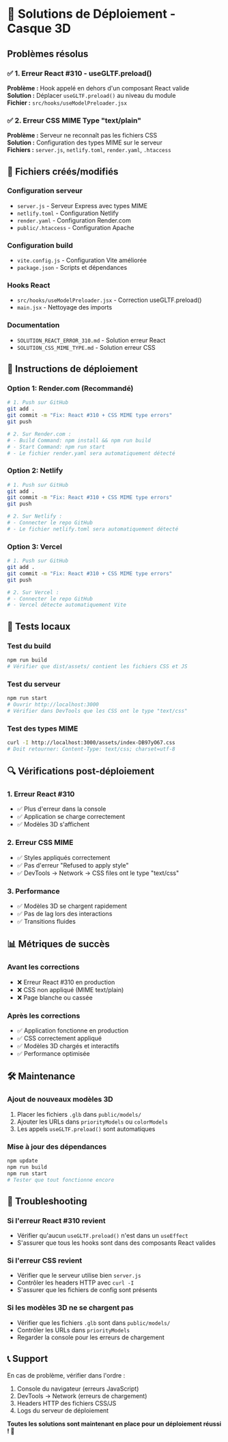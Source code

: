 # 🚀 Solutions de Déploiement - Casque 3D

## Problèmes résolus

### ✅ 1. Erreur React #310 - useGLTF.preload()
**Problème :** Hook appelé en dehors d'un composant React valide  
**Solution :** Déplacer `useGLTF.preload()` au niveau du module  
**Fichier :** `src/hooks/useModelPreloader.jsx`

### ✅ 2. Erreur CSS MIME Type "text/plain"
**Problème :** Serveur ne reconnaît pas les fichiers CSS  
**Solution :** Configuration des types MIME sur le serveur  
**Fichiers :** `server.js`, `netlify.toml`, `render.yaml`, `.htaccess`

## 📁 Fichiers créés/modifiés

### Configuration serveur
- `server.js` - Serveur Express avec types MIME
- `netlify.toml` - Configuration Netlify
- `render.yaml` - Configuration Render.com
- `public/.htaccess` - Configuration Apache

### Configuration build
- `vite.config.js` - Configuration Vite améliorée
- `package.json` - Scripts et dépendances

### Hooks React
- `src/hooks/useModelPreloader.jsx` - Correction useGLTF.preload()
- `main.jsx` - Nettoyage des imports

### Documentation
- `SOLUTION_REACT_ERROR_310.md` - Solution erreur React
- `SOLUTION_CSS_MIME_TYPE.md` - Solution erreur CSS

## 🎯 Instructions de déploiement

### Option 1: Render.com (Recommandé)
```bash
# 1. Push sur GitHub
git add .
git commit -m "Fix: React #310 + CSS MIME type errors"
git push

# 2. Sur Render.com :
# - Build Command: npm install && npm run build
# - Start Command: npm run start
# - Le fichier render.yaml sera automatiquement détecté
```

### Option 2: Netlify
```bash
# 1. Push sur GitHub
git add .
git commit -m "Fix: React #310 + CSS MIME type errors"
git push

# 2. Sur Netlify :
# - Connecter le repo GitHub
# - Le fichier netlify.toml sera automatiquement détecté
```

### Option 3: Vercel
```bash
# 1. Push sur GitHub
git add .
git commit -m "Fix: React #310 + CSS MIME type errors"
git push

# 2. Sur Vercel :
# - Connecter le repo GitHub
# - Vercel détecte automatiquement Vite
```

## 🧪 Tests locaux

### Test du build
```bash
npm run build
# Vérifier que dist/assets/ contient les fichiers CSS et JS
```

### Test du serveur
```bash
npm run start
# Ouvrir http://localhost:3000
# Vérifier dans DevTools que les CSS ont le type "text/css"
```

### Test des types MIME
```bash
curl -I http://localhost:3000/assets/index-DB97yO67.css
# Doit retourner: Content-Type: text/css; charset=utf-8
```

## 🔍 Vérifications post-déploiement

### 1. Erreur React #310
- ✅ Plus d'erreur dans la console
- ✅ Application se charge correctement
- ✅ Modèles 3D s'affichent

### 2. Erreur CSS MIME
- ✅ Styles appliqués correctement
- ✅ Pas d'erreur "Refused to apply style"
- ✅ DevTools → Network → CSS files ont le type "text/css"

### 3. Performance
- ✅ Modèles 3D se chargent rapidement
- ✅ Pas de lag lors des interactions
- ✅ Transitions fluides

## 📊 Métriques de succès

### Avant les corrections
- ❌ Erreur React #310 en production
- ❌ CSS non appliqué (MIME text/plain)
- ❌ Page blanche ou cassée

### Après les corrections
- ✅ Application fonctionne en production
- ✅ CSS correctement appliqué
- ✅ Modèles 3D chargés et interactifs
- ✅ Performance optimisée

## 🛠️ Maintenance

### Ajout de nouveaux modèles 3D
1. Placer les fichiers `.glb` dans `public/models/`
2. Ajouter les URLs dans `priorityModels` ou `colorModels`
3. Les appels `useGLTF.preload()` sont automatiques

### Mise à jour des dépendances
```bash
npm update
npm run build
npm run start
# Tester que tout fonctionne encore
```

## 🚨 Troubleshooting

### Si l'erreur React #310 revient
- Vérifier qu'aucun `useGLTF.preload()` n'est dans un `useEffect`
- S'assurer que tous les hooks sont dans des composants React valides

### Si l'erreur CSS revient
- Vérifier que le serveur utilise bien `server.js`
- Contrôler les headers HTTP avec `curl -I`
- S'assurer que les fichiers de config sont présents

### Si les modèles 3D ne se chargent pas
- Vérifier que les fichiers `.glb` sont dans `public/models/`
- Contrôler les URLs dans `priorityModels`
- Regarder la console pour les erreurs de chargement

## 📞 Support

En cas de problème, vérifier dans l'ordre :
1. Console du navigateur (erreurs JavaScript)
2. DevTools → Network (erreurs de chargement)
3. Headers HTTP des fichiers CSS/JS
4. Logs du serveur de déploiement

**Toutes les solutions sont maintenant en place pour un déploiement réussi ! 🎉** 